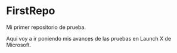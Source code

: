 # FirstRepo
Mi primer repositorio de prueba.


Aquí voy a ir poniendo mis avances de las pruebas en Launch X de Microsoft.
